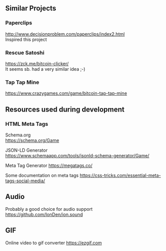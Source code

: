 ## Similar Projects

### Paperclips  
http://www.decisionproblem.com/paperclips/index2.html  
Inspired this project

### Rescue Satoshi
https://zck.me/bitcoin-clicker/  
It seems sb. had a very similar idea ;-)

### Tap Tap Mine
https://www.crazygames.com/game/bitcoin-tap-tap-mine


## Resources used during development

### HTML Meta Tags
Schema.org  
https://schema.org/Game

JSON-LD Generator  
https://www.schemaapp.com/tools/jsonld-schema-generator/Game/

Meta Tag Generator
https://megatags.co/  

Some documentation on meta tags
https://css-tricks.com/essential-meta-tags-social-media/  

## Audio

Probably a good choice for audio support
https://github.com/IonDen/ion.sound

## GIF

Online video to gif converter
https://ezgif.com
